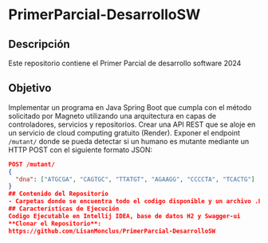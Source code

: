 # PrimerParcial-DesarrolloSW
## Descripción
Este repositorio contiene el Primer Parcial de desarrollo software 2024
## Objetivo
Implementar un programa en Java Spring Boot que cumpla con el método solicitado por Magneto utilizando una arquitectura en capas de controladores, servicios y repositorios.
Crear una API REST que se aloje en un servicio de cloud computing gratuito (Render).
Exponer el endpoint `/mutant/` donde se pueda detectar si un humano es mutante mediante un HTTP POST con el siguiente formato JSON:

```json
POST /mutant/
{
  "dna": ["ATGCGA", "CAGTGC", "TTATGT", "AGAAGG", "CCCCTA", "TCACTG"]
}
## Contenido del Repositorio
- Carpetas donde se encuentra todo el codigo disponible y un archivo .PDF con algunas imagenes en el proceso del trabajo (base de datos h2 y API utilizada )
## Características de Ejecución
Codigo Ejecutable en Intellij IDEA, base de datos H2 y Swagger-ui
**Clonar el Repositorio**:
https://github.com/LisanMonclus/PrimerParcial-DesarrolloSW
